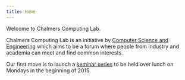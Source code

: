 ```yaml
---
title: Home
---
```




Welcome to Chalmers Computing Lab.

Chalmers Computing Lab is an initiative by [Computer Science and Engineering](http://www.chalmers.se/cse/) which aims to be a forum where people from industry and academia can meet and find common interests.

Our first move is to launch a [seminar series](tech-talks.html) to be held over lunch on Mondays in the beginning of 2015.

